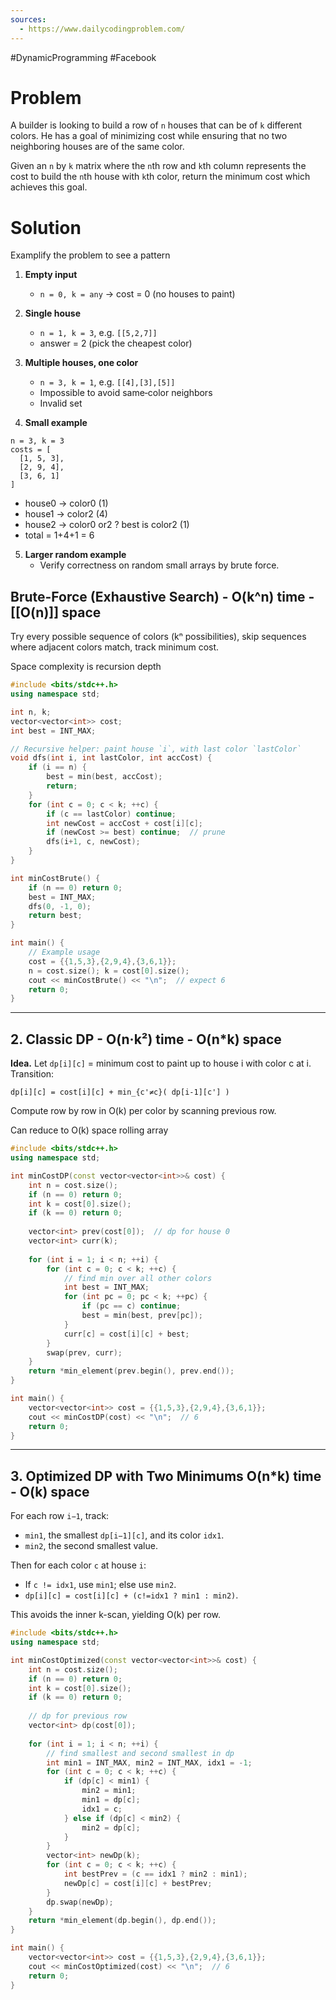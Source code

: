 ```yaml
---
sources:
  - https://www.dailycodingproblem.com/
---
```

#DynamicProgramming #Facebook
# Problem

A builder is looking to build a row of `n` houses that can be of `k` different colors. He has a goal of minimizing cost while ensuring that no two neighboring houses are of the same color.

Given an `n` by `k` matrix where the `n`th row and `k`th column represents the cost to build the `n`th house with `k`th color, return the minimum cost which achieves this goal.

# Solution

Examplify the problem to see a pattern

1. **Empty input**
	- `n = 0, k = any` → cost = 0 (no houses to paint)

2. **Single house**
	- `n = 1, k = 3`, e.g. `[[5,2,7]]` 
	- answer = 2 (pick the cheapest color)

3. **Multiple houses, one color**
	- `n = 3, k = 1`, e.g. `[[4],[3],[5]]` 
	- Impossible to avoid same‐color neighbors 
	- Invalid set

4. **Small example**

```
n = 3, k = 3
costs = [
  [1, 5, 3],
  [2, 9, 4],
  [3, 6, 1]
]
```

- house0 -> color0 (1)
- house1 -> color2 (4)
- house2 -> color0 or2 ? best is color2 (1)
- total = 1+4+1 = 6

5. **Larger random example** 
	- Verify correctness on random small arrays by brute force.
## Brute-Force (Exhaustive Search) - O(k^n) time - [[O(n)]] space

Try every possible sequence of colors (kⁿ possibilities), skip sequences where adjacent colors match, track minimum cost.

Space complexity is recursion depth

```cpp
#include <bits/stdc++.h>
using namespace std;

int n, k;
vector<vector<int>> cost;
int best = INT_MAX;

// Recursive helper: paint house `i`, with last color `lastColor`
void dfs(int i, int lastColor, int accCost) {
    if (i == n) {
        best = min(best, accCost);
        return;
    }
    for (int c = 0; c < k; ++c) {
        if (c == lastColor) continue;
        int newCost = accCost + cost[i][c];
        if (newCost >= best) continue;  // prune
        dfs(i+1, c, newCost);
    }
}

int minCostBrute() {
    if (n == 0) return 0;
    best = INT_MAX;
    dfs(0, -1, 0);
    return best;
}

int main() {
    // Example usage
    cost = {{1,5,3},{2,9,4},{3,6,1}};
    n = cost.size(); k = cost[0].size();
    cout << minCostBrute() << "\n";  // expect 6
    return 0;
}
```

---

## 2. Classic DP - O(n·k²) time - O(n\*k) space

**Idea.** Let `dp[i][c]` = minimum cost to paint up to house i with color c at i.  
Transition:

```
dp[i][c] = cost[i][c] + min_{c'≠c}( dp[i-1][c'] )
```

Compute row by row in O(k) per color by scanning previous row.

Can reduce to O(k) space rolling array

```cpp
#include <bits/stdc++.h>
using namespace std;

int minCostDP(const vector<vector<int>>& cost) {
    int n = cost.size();
    if (n == 0) return 0;
    int k = cost[0].size();
    if (k == 0) return 0;
    
    vector<int> prev(cost[0]);  // dp for house 0
    vector<int> curr(k);
    
    for (int i = 1; i < n; ++i) {
        for (int c = 0; c < k; ++c) {
            // find min over all other colors
            int best = INT_MAX;
            for (int pc = 0; pc < k; ++pc) {
                if (pc == c) continue;
                best = min(best, prev[pc]);
            }
            curr[c] = cost[i][c] + best;
        }
        swap(prev, curr);
    }
    return *min_element(prev.begin(), prev.end());
}

int main() {
    vector<vector<int>> cost = {{1,5,3},{2,9,4},{3,6,1}};
    cout << minCostDP(cost) << "\n";  // 6
    return 0;
}
```

---

## 3. Optimized DP with Two Minimums O(n\*k) time - O(k) space

For each row `i−1`, track:
- `min1`, the smallest `dp[i−1][c]`, and its color `idx1`.    
- `min2`, the second smallest value.

Then for each color `c` at house `i`:
- If `c != idx1`, use `min1`; else use `min2`.
- `dp[i][c] = cost[i][c] + (c!=idx1 ? min1 : min2)`.

This avoids the inner k-scan, yielding O(k) per row.

```cpp
#include <bits/stdc++.h>
using namespace std;

int minCostOptimized(const vector<vector<int>>& cost) {
    int n = cost.size();
    if (n == 0) return 0;
    int k = cost[0].size();
    if (k == 0) return 0;
    
    // dp for previous row
    vector<int> dp(cost[0]);
    
    for (int i = 1; i < n; ++i) {
        // find smallest and second smallest in dp
        int min1 = INT_MAX, min2 = INT_MAX, idx1 = -1;
        for (int c = 0; c < k; ++c) {
            if (dp[c] < min1) {
                min2 = min1;
                min1 = dp[c];
                idx1 = c;
            } else if (dp[c] < min2) {
                min2 = dp[c];
            }
        }
        vector<int> newDp(k);
        for (int c = 0; c < k; ++c) {
            int bestPrev = (c == idx1 ? min2 : min1);
            newDp[c] = cost[i][c] + bestPrev;
        }
        dp.swap(newDp);
    }
    return *min_element(dp.begin(), dp.end());
}

int main() {
    vector<vector<int>> cost = {{1,5,3},{2,9,4},{3,6,1}};
    cout << minCostOptimized(cost) << "\n";  // 6
    return 0;
}
```
